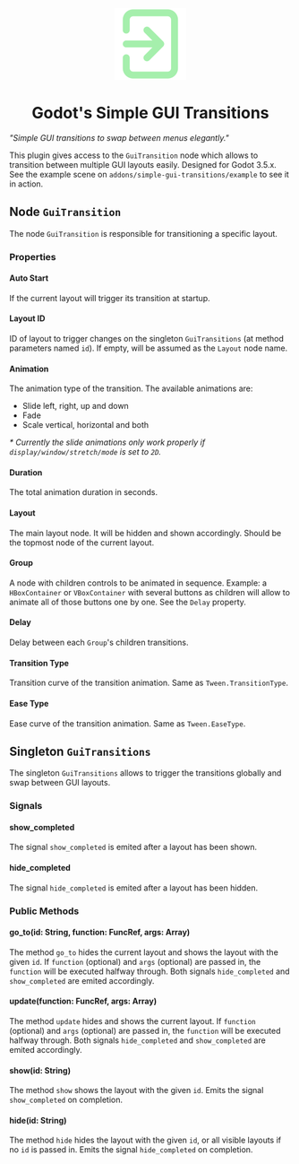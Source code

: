 <p align="center">
  <img height="128" alt="Simple GUI Transitions" src="addons/simple-gui-transitions/icon.svg">
</p>
<h1 align="center">Godot's Simple GUI Transitions</h1>

*"Simple GUI transitions to swap between menus elegantly."*

This plugin gives access to the `GuiTransition` node which allows to transition between multiple GUI layouts easily. Designed for Godot 3.5.x.
See the example scene on `addons/simple-gui-transitions/example` to see it in action.

## Node `GuiTransition`
The node `GuiTransition` is responsible for transitioning a specific layout.

### Properties
#### Auto Start
If the current layout will trigger its transition at startup.

#### Layout ID
ID of layout to trigger changes on the singleton `GuiTransitions` (at method parameters named `id`).
If empty, will be assumed as the `Layout` node name.

#### Animation
The animation type of the transition. The available animations are:

- Slide left, right, up and down
- Fade
- Scale vertical, horizontal and both

_* Currently the slide animations only work properly if `display/window/stretch/mode` is set to `2D`._

#### Duration
The total animation duration in seconds.

#### Layout
The main layout node. It will be hidden and shown accordingly. Should be the topmost node of the current layout.

#### Group
A node with children controls to be animated in sequence.
Example: a `HBoxContainer` or `VBoxContainer` with several buttons as children will allow to animate all of those buttons one by one.
See the `Delay` property.

#### Delay
Delay between each `Group`'s children transitions.

#### Transition Type
Transition curve of the transition animation. Same as `Tween.TransitionType`.

#### Ease Type
Ease curve of the transition animation. Same as `Tween.EaseType`.

## Singleton `GuiTransitions`
The singleton `GuiTransitions` allows to trigger the transitions globally and swap between GUI layouts.

### Signals
#### show_completed
The signal `show_completed` is emited after a layout has been shown.

#### hide_completed
The signal `hide_completed` is emited after a layout has been hidden.

### Public Methods
#### go_to(id: String, function: FuncRef, args: Array)
The method `go_to` hides the current layout and shows the layout with the given `id`.
If `function` (optional) and `args` (optional) are passed in, the `function` will be executed halfway through.
Both signals `hide_completed` and `show_completed` are emited accordingly.

#### update(function: FuncRef, args: Array)
The method `update` hides and shows the current layout.
If `function` (optional) and `args` (optional) are passed in, the `function` will be executed halfway through.
Both signals `hide_completed` and `show_completed` are emited accordingly.

#### show(id: String)
The method `show` shows the layout with the given `id`.
Emits the signal `show_completed` on completion.

#### hide(id: String)
The method `hide` hides the layout with the given `id`, or all visible layouts if no `id` is passed in.
Emits the signal `hide_completed` on completion.
